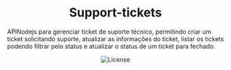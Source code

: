 <h1 align="center"> Support-tickets </h1>

APINodejs para gerenciar ticket de suporte técnico, permitindo criar um ticket solicitando suporte, atualizar as informações do ticket, listar os tickets podendo filtrar pelo status e atualizar o status de um ticket para fechado.

<p align="center">
  <img alt="License" src="">
</p>
